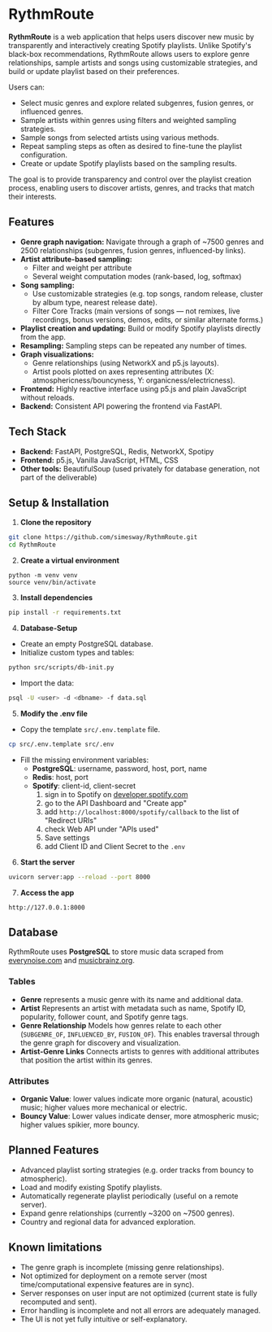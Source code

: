 # RythmRoute

**RythmRoute** is a web application that helps users discover new music by transparently and interactively creating Spotify playlists. Unlike Spotify's black-box recommendations, RythmRoute allows users to explore genre relationships, sample artists and songs using customizable strategies, and build or update playlist based on their preferences.

Users can:
- Select music genres and explore related subgenres, fusion genres, or influenced genres.
- Sample artists within genres using filters and weighted sampling strategies.
- Sample songs from selected artists using various methods.
- Repeat sampling steps as often as desired to fine-tune the playlist configuration.
- Create or update Spotify playlists based on the sampling results.

The goal is to provide transparency and control over the playlist creation process, enabling users to discover artists, genres, and tracks that match their interests.

## Features

- **Genre graph navigation:** Navigate through a graph of ~7500 genres and 2500 relationships (subgenres, fusion genres, influenced-by links).
- **Artist attribute-based sampling:** 
  - Filter and weight per attribute
  - Several weight computation modes (rank-based, log, softmax)
- **Song sampling:** 
  - Use customizable strategies (e.g. top songs, random release, cluster by album type, nearest release date).
  - Filter Core Tracks (main versions of songs — not remixes, live recordings, bonus versions, demos, edits, or similar alternate forms.)
- **Playlist creation and updating:** Build or modify Spotify playlists directly from the app.
- **Resampling:** Sampling steps can be repeated any number of times.
- **Graph visualizations:** 
  - Genre relationships (using NetworkX and p5.js layouts).
  - Artist pools plotted on axes representing attributes (X: atmosphericness/bouncyness, Y: organicness/electricness).
- **Frontend:** Highly reactive interface using p5.js and plain JavaScript without reloads.
- **Backend:** Consistent API powering the frontend via FastAPI.

## Tech Stack

- **Backend:** FastAPI, PostgreSQL, Redis, NetworkX, Spotipy
- **Frontend:** p5.js, Vanilla JavaScript, HTML, CSS
- **Other tools:** BeautifulSoup (used privately for database generation, not part of the deliverable)

## Setup & Installation

1. **Clone the repository**
```bash
git clone https://github.com/simesway/RythmRoute.git
cd RythmRoute
```

2. **Create a virtual environment**
```
python -m venv venv
source venv/bin/activate
```

3. **Install dependencies**
```bash
pip install -r requirements.txt
```

4. **Database-Setup**

- Create an empty PostgreSQL database.
- Initialize custom types and tables:
```bash
python src/scripts/db-init.py
```
- Import the data:
```bash
psql -U <user> -d <dbname> -f data.sql
```

5. **Modify the .env file**
- Copy the template `src/.env.template` file.
```bash
cp src/.env.template src/.env
```
- Fill the missing environment variables:
  - **PostgreSQL**: username, password, host, port, name
  - **Redis**: host, port
  - **Spotify**: client-id, client-secret
    1. sign in to Spotify on [developer.spotify.com](https://developer.spotify.com)
    2. go to the API Dashboard and "Create app"
    3. add `http://localhost:8000/spotify/callback` to the list of "Redirect URIs"
    4. check Web API under "APIs used"
    5. Save settings
    6. add Client ID and Client Secret to the `.env`

6. **Start the server**
```bash
uvicorn server:app --reload --port 8000
```

7. **Access the app**
```url
http://127.0.0.1:8000
```

## Database

RythmRoute uses **PostgreSQL** to store music data scraped from [everynoise.com](https://everynoise.com) and [musicbrainz.org](https://musicbrainz.org).

### Tables
- **Genre** represents a music genre with its name and additional data.
- **Artist** Represents an artist with metadata such as name, Spotify ID, popularity, follower count, and Spotify genre tags.
- **Genre Relationship** Models how genres relate to each other (`SUBGENRE_OF`, `INFLUENCED_BY`, `FUSION_OF`). This enables traversal through the genre graph for discovery and visualization.
- **Artist-Genre Links** Connects artists to genres with additional attributes that position the artist within its genres.

### Attributes
- **Organic Value**: lower values indicate more organic (natural, acoustic) music; higher values more mechanical or electric.
- **Bouncy Value**: Lower values indicate denser, more atmospheric music; higher values spikier, more bouncy.

## Planned Features
- Advanced playlist sorting strategies (e.g. order tracks from bouncy to atmospheric).
- Load and modify existing Spotify playlists.
- Automatically regenerate playlist periodically (useful on a remote server).
- Expand genre relationships (currently ~3200 on ~7500 genres).
- Country and regional data for advanced exploration.

## Known limitations
- The genre graph is incomplete (missing genre relationships).
- Not optimized for deployment on a remote server (most time/computational expensive features are in sync).
- Server responses on user input are not optimized (current state is fully recomputed and sent).
- Error handling is incomplete and not all errors are adequately managed.
- The UI is not yet fully intuitive or self-explanatory.